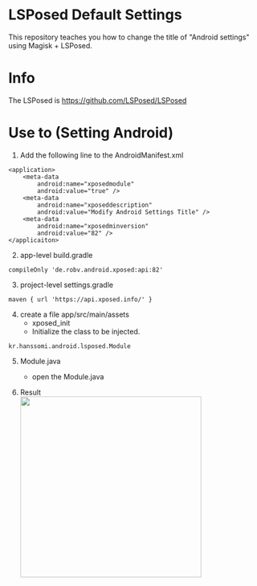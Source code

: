 # LSPosed Default Settings
This repository teaches you how to change the title of "Android settings" using Magisk + LSPosed.

# Info
The LSPosed is https://github.com/LSPosed/LSPosed

# Use to (Setting Android)
1. Add the following line to the AndroidManifest.xml

```
<application>
    <meta-data
        android:name="xposedmodule"
        android:value="true" />
    <meta-data
        android:name="xposeddescription"
        android:value="Modify Android Settings Title" />
    <meta-data
        android:name="xposedminversion"
        android:value="82" />
</applicaiton>
```

2. app-level build.gradle
```
compileOnly 'de.robv.android.xposed:api:82'
```

3. project-level settings.gradle
```
maven { url 'https://api.xposed.info/' }
```

4. create a file app/src/main/assets
    - xposed_init
    - Initialize the class to be injected.
```
kr.hanssomi.android.lsposed.Module
```

5. Module.java
    - open the Module.java
  
6. Result<br>
    <img src="https://github.com/hanssomi/LSPosed/assets/37549658/407c2522-2c54-4668-bb38-6417b7e88a62" width="360" />


   
